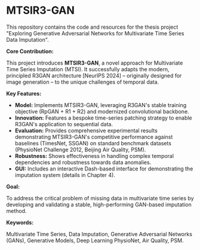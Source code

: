 # MTSIR3-GAN

This repository contains the code and resources for the thesis project "Exploring Generative Adversarial Networks for Multivariate Time Series Data Imputation".

**Core Contribution:**

This project introduces **MTSIR3-GAN**, a novel approach for Multivariate Time Series Imputation (MTSI). It successfully adapts the modern, principled R3GAN architecture [NeurIPS 2024] – originally designed for image generation – to the unique challenges of temporal data.

**Key Features:**

* **Model:** Implements MTSIR3-GAN, leveraging R3GAN's stable training objective (RpGAN + R1 + R2) and modernized convolutional backbone.
* **Innovation:** Features a bespoke time-series patching strategy to enable R3GAN's application to sequential data.
* **Evaluation:** Provides comprehensive experimental results demonstrating MTSIR3-GAN's competitive performance against baselines (TimesNet, SSGAN) on standard benchmark datasets (PhysioNet Challenge 2012, Beijing Air Quality, PSM).
* **Robustness:** Shows effectiveness in handling complex temporal dependencies and robustness towards data anomalies.
* **GUI:** Includes an interactive Dash-based interface for demonstrating the imputation system (details in Chapter 4).

**Goal:**

To address the critical problem of missing data in multivariate time series by developing and validating a stable, high-performing GAN-based imputation method.

**Keywords:**

Multivariate Time Series, Data Imputation, Generative Adversarial Networks (GANs), Generative Models, Deep Learning PhysioNet, Air Quality, PSM.
